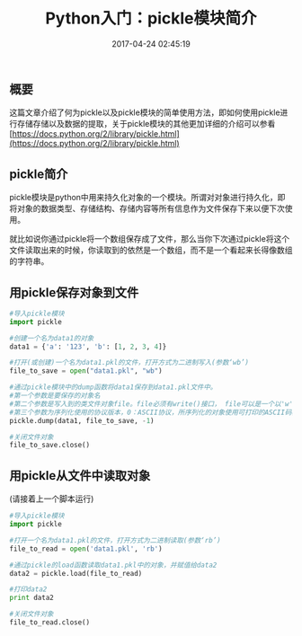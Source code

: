 ﻿---
title: Python入门：pickle模块简介
date: 2017-04-24 02:45:19
tags: [Python, Pickle, Python入门]
categories: [Python]
comments: true
---

## 概要
这篇文章介绍了何为pickle以及pickle模块的简单使用方法，即如何使用pickle进行存储存储以及数据的提取，关于pickle模块的其他更加详细的介绍可以参看[https://docs.python.org/2/library/pickle.html](https://docs.python.org/2/library/pickle.html)

## pickle简介

pickle模块是python中用来持久化对象的一个模块。所谓对对象进行持久化，即将对象的数据类型、存储结构、存储内容等所有信息作为文件保存下来以便下次使用。

就比如说你通过pickle将一个数组保存成了文件，那么当你下次通过pickle将这个文件读取出来的时候，你读取到的依然是一个数组，而不是一个看起来长得像数组的字符串。

## 用pickle保存对象到文件

```python
#导入pickle模块
import pickle

#创建一个名为data1的对象
data1 = {'a': '123', 'b': [1, 2, 3, 4]}

#打开(或创建)一个名为data1.pkl的文件，打开方式为二进制写入(参数‘wb’)
file_to_save = open("data1.pkl", "wb")

#通过pickle模块中的dump函数将data1保存到data1.pkl文件中。
#第一个参数是要保存的对象名
#第二个参数是写入到的类文件对象file。file必须有write()接口， file可以是一个以'w'方式打开的文件或者一个StringIO对象或者其他任何实现write()接口的对象。如果protocol>=1，文件对象需要是二进制模式打开的。
#第三个参数为序列化使用的协议版本，0：ASCII协议，所序列化的对象使用可打印的ASCII码表示；1：老式的二进制协议；2：2.3版本引入的新二进制协议，较以前的更高效；-1：使用当前版本支持的最高协议。其中协议0和1兼容老版本的python。protocol默认值为0。
pickle.dump(data1, file_to_save, -1)

#关闭文件对象
file_to_save.close()
```

## 用pickle从文件中读取对象

(请接着上一个脚本运行)
```python
#导入pickle模块
import pickle

#打开一个名为data1.pkl的文件，打开方式为二进制读取(参数‘rb’)
file_to_read = open('data1.pkl', 'rb')

#通过pickle的load函数读取data1.pkl中的对象，并赋值给data2
data2 = pickle.load(file_to_read)

#打印data2
print data2

#关闭文件对象
file_to_read.close()
```



